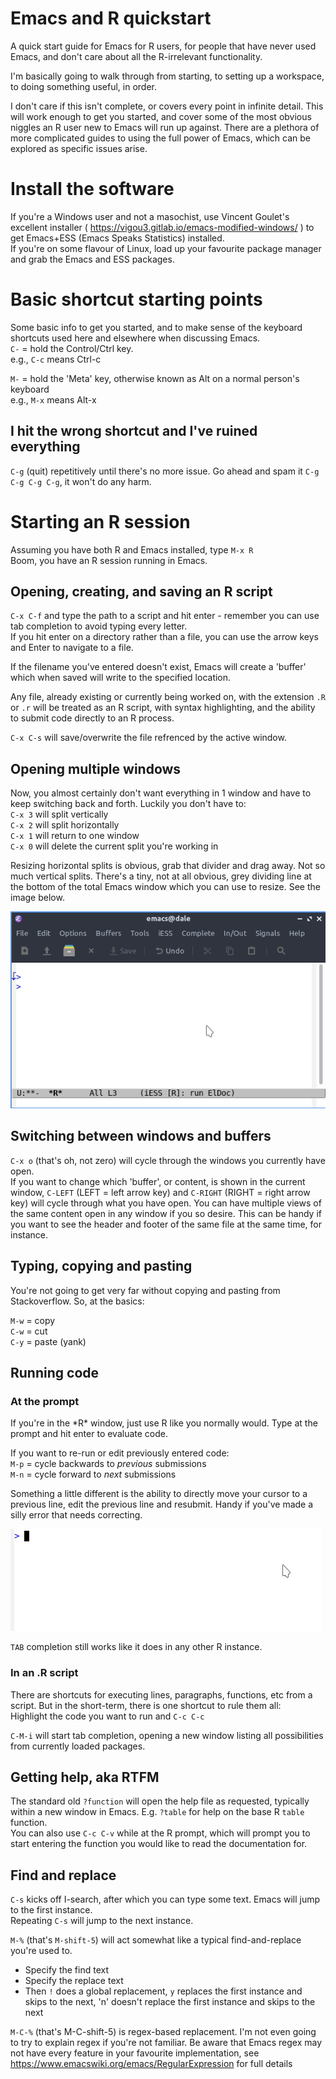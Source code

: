 # Emacs and R quickstart

A quick start guide for Emacs for R users, for people that have never used Emacs, and don't care about all the R-irrelevant functionality.

I'm basically going to walk through from starting, to setting up a workspace, to doing something useful, in order.

I don't care if this isn't complete, or covers every point in infinite detail. This will work enough to get you started, and cover some of the most obvious niggles an R user new to Emacs will run up against. There are a plethora of more complicated guides to using the full power of Emacs, which can be explored as specific issues arise.

# Install the software

If you're a Windows user and not a masochist, use Vincent Goulet's excellent installer ( https://vigou3.gitlab.io/emacs-modified-windows/ ) to get Emacs+ESS (Emacs Speaks Statistics) installed.  
If you're on some flavour of Linux, load up your favourite package manager and grab the Emacs and ESS packages.

# Basic shortcut starting points

Some basic info to get you started, and to make sense of the keyboard shortcuts used here and elsewhere when discussing Emacs.  
`C-` = hold the Control/Ctrl key.  
e.g., `C-c` means Ctrl-c

`M-` = hold the 'Meta' key, otherwise known as Alt on a normal person's keyboard  
e.g., `M-x` means Alt-x

## I hit the wrong shortcut and I've ruined everything

`C-g` (quit) repetitively until there's no more issue. Go ahead and spam it `C-g C-g C-g C-g`, it won't do any harm.

# Starting an R session

Assuming you have both R and Emacs installed, type `M-x R`  
Boom, you have an R session running in Emacs.

## Opening, creating, and saving an R script

`C-x C-f` and type the path to a script and hit enter - remember you can use tab completion to avoid typing every letter.  
If you hit enter on a directory rather than a file, you can use the arrow keys and Enter to navigate to a file.  

If the filename you've entered doesn't exist, Emacs will create a 'buffer' which when saved will write to the specified location.

Any file, already existing or currently being worked on, with the extension `.R` or `.r` will be treated as an R script, with syntax highlighting, and the ability to submit code directly to an R process.

`C-x C-s` will save/overwrite the file refrenced by the active window.

## Opening multiple windows

Now, you almost certainly don't want everything in 1 window and have to keep switching back and forth. Luckily you don't have to:  
`C-x 3` will split vertically  
`C-x 2` will split horizontally  
`C-x 1` will return to one window  
`C-x 0` will delete the current split you're working in  

Resizing horizontal splits is obvious, grab that divider and drag away. Not so much vertical splits. There's a tiny, not at all obvious, grey dividing line at the bottom of the total Emacs window which you can use to resize. See the image below.

![Alt](/window_resizing.gif "Creating and resizing windows")


## Switching between windows and buffers

`C-x o` (that's oh, not zero) will cycle through the windows you currently have open.  
If you want to change which 'buffer', or content, is shown in the current window, `C-LEFT` (LEFT = left arrow key) and `C-RIGHT` (RIGHT = right arrow key) will cycle through what you have open. You can have multiple views of the same content open in any window if you so desire. This can be handy if you want to see the header and footer of the same file at the same time, for instance.

## Typing, copying and pasting

You're not going to get very far without copying and pasting from Stackoverflow. So, at the basics:

`M-w` = copy  
`C-w` = cut  
`C-y` = paste (yank)  

## Running code

### At the prompt
If you're in the \*R\* window, just use R like you normally would. Type at the prompt and hit enter to evaluate code.

If you want to re-run or edit previously entered code:  
`M-p` = cycle backwards to *previous* submissions  
`M-n` = cycle forward to *next* submissions  

Something a little different is the ability to directly move your cursor to a previous line, edit the previous line and resubmit. Handy if you've made a silly error that needs correcting.

![Alt](/04-correct.gif "Correcting a line above")

`TAB` completion still works like it does in any other R instance.

### In an .R script

There are shortcuts for executing lines, paragraphs, functions, etc from a script. But in the short-term, there is one shortcut to rule them all:  
Highlight the code you want to run and `C-c C-c`

`C-M-i` will start tab completion, opening a new window listing all possibilities from currently loaded packages.

## Getting help, aka RTFM

The standard old `?function` will open the help file as requested, typically within a new window in Emacs. E.g. `?table` for help on the base R `table` function.  
You can also use `C-c C-v` while at the R prompt, which will prompt you to start entering the function you would like to read the documentation for.

## Find and replace

`C-s` kicks off I-search, after which you can type some text. Emacs will jump to the first instance.  
Repeating `C-s` will jump to the next instance.

`M-%` (that's `M-shift-5`) will act somewhat like a typical find-and-replace you're used to.
- Specify the find text
- Specify the replace text
- Then `!` does a global replacement, `y` replaces the first instance and skips to the next, 'n' doesn't replace the first instance and skips to the next

`M-C-%` (that's M-C-shift-5) is regex-based replacement. I'm not even going to try to explain regex if you're not familiar. Be aware that Emacs regex may not have every feature in your favourite implementation, see https://www.emacswiki.org/emacs/RegularExpression for full details
